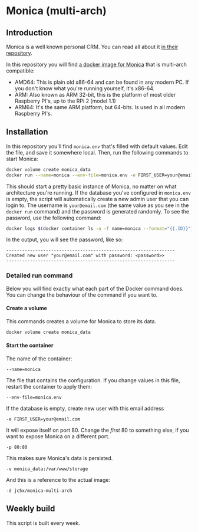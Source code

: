 # Monica (multi-arch)

## Introduction

Monica is a well known personal CRM. You can read all about it [in their repository](https://github.com/monicahq/monica).

In this repository you will find [a docker image for Monica](https://hub.docker.com/repository/docker/jc5x/monica-multi-arch) that is multi-arch compatible:

* AMD64: This is plain old x86-64 and can be found in any modern PC. If you don't know what you're running yourself, it's x86-64.
* ARM: Also known as ARM 32-bit, this is the platform of most older Raspberry PI's, up to the RPi 2 (model 1.1)
* ARM64: It's the same ARM platform, but 64-bits. Is used in all modern Raspberry PI's.


## Installation

In this repository you'll find `monica.env` that's filled with default values. Edit the file, and save it somewhere local. Then, 
run the following commands to start Monica:

```bash
docker volume create monica_data
docker run --name=monica --env-file=monica.env -e FIRST_USER=your@email.com -p 80:80 -v monica_data:/var/www/storage -d jc5x/monica-multi-arch
```

This should start a pretty basic instance of Monica, no matter on what architecture you're running. If the database you've configured
in `monica.env` is empty, the script will automatically create a new admin user that you can login to. The username is `your@email.com`
(the same value as you see in the `docker run` command) and the password is generated randomly. To see the password, use the following command:


```bash
docker logs $(docker container ls -a -f name=monica --format="{{.ID}}")
```

In the output, you will see the password, like so:

```
----------------------------------------------------------------
Created new user "your@email.com" with password: <password>>
----------------------------------------------------------------

```

### Detailed run command

Below you will find exactly what each part of the Docker command does. You can change the behaviour of the command if you want to.

#### Create a volume

This commands creates a volume for Monica to store its data.

```bash
docker volume create monica_data
```

#### Start the container

The name of the container:

```
--name=monica
```

The file that contains the configuration. If you change values in this file, restart the container to apply them:

```
--env-file=monica.env
```

If the database is empty, create new user with this email address

```
-e FIRST_USER=your@email.com
```

It will expose itself on port 80. Change the *first* 80 to something else, if you want to expose Monica on a different port.

```
-p 80:80
```

This makes sure Monica's data is persisted.

```
-v monica_data:/var/www/storage
```

And this is a reference to the actual image:

```
-d jc5x/monica-multi-arch
```


## Weekly build

This script is built every week.